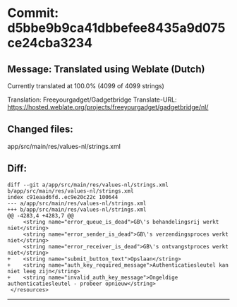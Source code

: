# Commit: d5bbe9b9ca41dbbefee8435a9d075ce24cba3234
## Message: Translated using Weblate (Dutch)

Currently translated at 100.0% (4099 of 4099 strings)

Translation: Freeyourgadget/Gadgetbridge
Translate-URL: https://hosted.weblate.org/projects/freeyourgadget/gadgetbridge/nl/
## Changed files:
app/src/main/res/values-nl/strings.xml

## Diff:
```
diff --git a/app/src/main/res/values-nl/strings.xml b/app/src/main/res/values-nl/strings.xml
index c91eaad6fd..ec9e20c22c 100644
--- a/app/src/main/res/values-nl/strings.xml
+++ b/app/src/main/res/values-nl/strings.xml
@@ -4283,4 +4283,7 @@
     <string name="error_queue_is_dead">GB\'s behandelingsrij werkt niet</string>
     <string name="error_sender_is_dead">GB\'s verzendingsproces werkt niet</string>
     <string name="error_receiver_is_dead">GB\'s ontvangstproces werkt niet</string>
+    <string name="submit_button_text">Opslaan</string>
+    <string name="auth_key_required_message">Authenticatiesleutel kan niet leeg zijn</string>
+    <string name="invalid_auth_key_message">Ongeldige authenticatiesleutel - probeer opnieuw</string>
 </resources>
```
-----------------------------------
